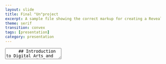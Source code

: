 ```yaml
---
layout: slide
title: Final "Un"project
excerpt: A sample file showing the correct markup for creating a Reveal.js slide deck"
theme: serif
transition: convex
tags: [presentation]
category: presentation
---
```

<section data-markdown>
  <textarea data-template>
     ## Introduction to Digital Arts and Humanities Final Unproject
     ---
    ## Welcome to my Unproject
    This "un"project would cover, I'm not sure yet.
    ---
     ## Scope
     By creating presentations using Reveal.js and hosting them on your Jekyll Academic site you will have access to them anywhere. No need to worry about software compatibility, no need to sign in to email accounts on public machines. Simply load your website and select the presentation.
     ---
     ## Data
    Jekyll Academic includes everything that you need in order to make Reveal.js work. Copy this file and edit it to begin making your own slide deck.  
    For more information about all of the options available in Reveal.js please the [Reveal.js Demo Website](https://lab.hakim.se/reveal-js/#/)
       
    ---
    ## **Techniques**
    ---
    ## **Aims**
    ---
    ## **Conclusions**
    Don't know yet
  </textarea>
</section>
